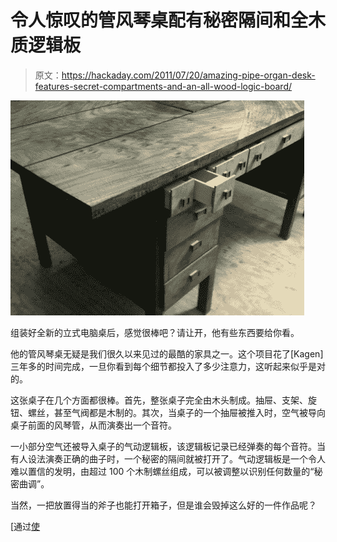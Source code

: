 # 令人惊叹的管风琴桌配有秘密隔间和全木质逻辑板

> 原文：<https://hackaday.com/2011/07/20/amazing-pipe-organ-desk-features-secret-compartments-and-an-all-wood-logic-board/>

![wood_organ_desk_with_secret_compartment](img/deaf98c474e287975ff1e014d4664765.png "wood_organ_desk_with_secret_compartment")

组装好全新的立式电脑桌后，感觉很棒吧？请让开，他有些东西要给你看。

他的管风琴桌无疑是我们很久以来见过的最酷的家具之一。这个项目花了[Kagen]三年多的时间完成，一旦你看到每个细节都投入了多少注意力，这听起来似乎是对的。

这张桌子在几个方面都很棒。首先，整张桌子完全由木头制成。抽屉、支架、旋钮、螺丝，甚至气阀都是木制的。其次，当桌子的一个抽屉被推入时，空气被导向桌子前面的风琴管，从而演奏出一个音符。

一小部分空气还被导入桌子的气动逻辑板，该逻辑板记录已经弹奏的每个音符。当有人设法演奏正确的曲子时，一个秘密的隔间就被打开了。气动逻辑板是一个令人难以置信的发明，由超过 100 个木制螺丝组成，可以被调整以识别任何数量的“秘密曲调”。

当然，一把放置得当的斧子也能打开箱子，但是谁会毁掉这么好的一件作品呢？

[通过[使](http://blog.makezine.com/archive/2011/07/pipe-organ-desk-with-programmable-pneumatic-logic-controller-secret-compartment.html)